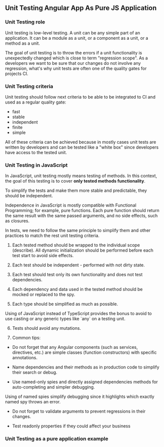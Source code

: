 ## Unit Testing Angular App As Pure JS Application

### Unit Testing role

Unit testing is low-level testing. A unit can be any simple part of an application.
It can be a module as a unit, or a component as a unit, or a method as a unit.

The goal of unit testing is to throw the errors if a unit functionality is unexpectedly changed which is close to term "regression scope".
As a developers we want to be sure that our changes do not involve any regression, what's why unit tests are often one of the quality gates for projects CI.

### Unit Testing criteria

Unit testing should follow next criteria to be able to be integrated to CI and used as a regular quality gate:
- fast
- stable
- independent
- finite
- simple

All of these criteria can be achieved because in mostly cases unit tests are written by developers and can be tested like a "white box" since developers have access to the tested unit.

### Unit Testing in JavaScript

In JavaScript, unit testing mostly means testing of methods. In this context, the goal of this testing is to cover <b>only tested methods functionality</b>.

To simplify the tests and make them more stable and predictable, they should be independent.

Independence in JavaScript is mostly compatible with Functional Programming; for example, pure functions.
Each pure function should return the same result with the same passed arguments, and no side effects, such as closures.

<code-example path="testing/src/app/demo/demo.ts" region="PureFunction"></code-example>

In tests, we need to follow the same principle to simplify them and other practices to match the rest unit testing criteria.

1. Each tested method should be wrapped to the individual scope (describe). All dynamic initialization should be performed before each test start to avoid side effects.

<code-example path="testing/src/app/demo/demo.pure.spec.js" region="TestedMethodScopeDefinition" header="app/demo/demo.pure.spec.js"></code-example>

2. Each test should be independent - performed with not dirty state.

<code-example path="testing/src/app/demo/demo.pure.spec.js" region="IndependentTestScopeInvalid" header="app/demo/demo.pure.spec.js" class="avoid"></code-example>

<code-example path="testing/src/app/demo/demo.pure.spec.js" region="IndependentTestScopeValid" header="app/demo/demo.pure.spec.js"></code-example>

3. Each test should test only its own functionality and does not test dependencies.
   
<code-example path="testing/src/app/demo/demo.ts" region="TestingOnlyUnitFunctionality"></code-example>

<code-example path="testing/src/app/demo/demo.pure.spec.js" region="TestingOnlyUnitFunctionalityInvalid" header="app/demo/demo.pure.spec.js" class="avoid"></code-example>

<code-example path="testing/src/app/demo/demo.pure.spec.js" region="TestingOnlyUnitFunctionalityValid" header="app/demo/demo.pure.spec.js"></code-example>

4. Each dependency and data used in the tested method should be mocked or replaced to the spy.

<code-example path="testing/src/app/demo/demo.ts" region="TestingOnlyUnitFunctionality"></code-example>

<code-example path="testing/src/app/demo/demo.pure.spec.js" region="MockingDataAndDependencies" header="app/demo/demo.pure.spec.js"></code-example>

5. Each type should be simplified as much as possible.

<code-example path="testing/src/app/demo/demo.ts" region="DataSimplificationExample"></code-example>

<div class="alert is-helpful">
  Using of JavaScript instead of TypeScript provides the bonus to avoid to use casting or any generic types like `any` on a testing unit.
</div>

<code-example path="testing/src/app/demo/demo.pure.spec.js" region="DataSimplificationExample" header="app/demo/demo.pure.spec.js"></code-example>

6. Tests should avoid any mutations.

<code-example path="testing/src/app/demo/demo.pure.spec.js" region="AvoidMutationsInvalid" header="app/demo/demo.pure.spec.js" class="avoid"></code-example>

<code-example path="testing/src/app/demo/demo.pure.spec.js" region="AvoidMutationsValid" header="app/demo/demo.pure.spec.js"></code-example>

7. Common tips:
- Do not forget that any Angular components (such as services, directives, etc.) are simple classes (function constructors) with specific annotations.

<code-example path="testing/src/app/demo/demo.pure.spec.js" region="NativeJSEntriesAndAngularEntries" header="app/demo/demo.pure.spec.js"></code-example>

- Name dependencies and their methods as in production code to simplify their search or debug.

<code-example path="testing/src/app/demo/demo.ts" region="NamingForTestEntries"></code-example>

<code-example path="testing/src/app/demo/demo.pure.spec.js" region="NamingForTestEntriesInvalid" header="app/demo/demo.pure.spec.js" class="avoid"></code-example>

<code-example path="testing/src/app/demo/demo.pure.spec.js" region="NamingForTestEntriesValid" header="app/demo/demo.pure.spec.js"></code-example>

- Use named-only spies and directly assigned dependencies methods for auto-completing and simpler debugging.

<code-example path="testing/src/app/demo/demo.pure.spec.js" region="NamingForTestEntriesInvalid" header="app/demo/demo.pure.spec.js" class="avoid"></code-example>

<div class="alert is-helpful">
  Using of named spies simplify debugging since it highlights which exactly named spy throws an error.
</div>

<code-example path="testing/src/app/demo/demo.pure.spec.js" region="NamingForTestEntriesValid" header="app/demo/demo.pure.spec.js"></code-example>

- Do not forget to validate arguments to prevent regressions in their changes.

<code-example path="testing/src/app/demo/demo.pure.spec.js" region="SpyArgumentsTesting" header="app/demo/demo.pure.spec.js"></code-example>

- Test readonly properties if they could affect your business
  
<code-example path="testing/src/app/demo/demo.ts" region="ReadonlyProperties"></code-example>

<code-example path="testing/src/app/demo/demo.pure.spec.js" region="ReadonlyProperties" header="app/demo/demo.pure.spec.js"></code-example>

### Unit Testing as a pure application example

<code-example path="testing/src/hero/hero-list.component.ts" region="ReadonlyProperties"></code-example>

<code-example path="testing/src/hero/hero-list.component.spec.js" region="ReadonlyProperties" header="hero-list.component.spec.js"></code-example>